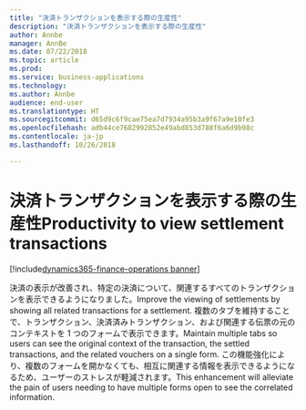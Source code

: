 ```yaml
---
title: "決済トランザクションを表示する際の生産性"
description: "決済トランザクションを表示する際の生産性"
author: Annbe
manager: AnnBe
ms.date: 07/22/2018
ms.topic: article
ms.prod: 
ms.service: business-applications
ms.technology: 
ms.author: Annbe
audience: end-user
ms.translationtype: HT
ms.sourcegitcommit: d65d9c6f9cae75ea7d7934a95b3a9f67a9e10fe3
ms.openlocfilehash: adb44ce7682992852e49abd853d788f6a6d9b98c
ms.contentlocale: ja-jp
ms.lasthandoff: 10/26/2018

---
```

#  <a name="productivity-to-view-settlement-transactions"></a><span data-ttu-id="c607b-103">決済トランザクションを表示する際の生産性</span><span class="sxs-lookup"><span data-stu-id="c607b-103">Productivity to view settlement transactions</span></span>

[!include[dynamics365-finance-operations banner](../includes/dynamics365-finance-operations.md)]



<span data-ttu-id="c607b-104">決済の表示が改善され、特定の決済について、関連するすべてのトランザクションを表示できるようになりました。</span><span class="sxs-lookup"><span data-stu-id="c607b-104">Improve the viewing of settlements by showing all related transactions for a settlement.</span></span> <span data-ttu-id="c607b-105">複数のタブを維持することで、トランザクション、決済済みトランザクション、および関連する伝票の元のコンテキストを 1 つのフォームで表示できます。</span><span class="sxs-lookup"><span data-stu-id="c607b-105">Maintain multiple tabs so users can see the original context of the transaction, the settled transactions, and the related vouchers on a single form.</span></span> <span data-ttu-id="c607b-106">この機能強化により、複数のフォームを開かなくても、相互に関連する情報を表示できるようになるため、ユーザーのストレスが軽減されます。</span><span class="sxs-lookup"><span data-stu-id="c607b-106">This enhancement will alleviate the pain of users needing to have multiple forms open to see the correlated information.</span></span>
